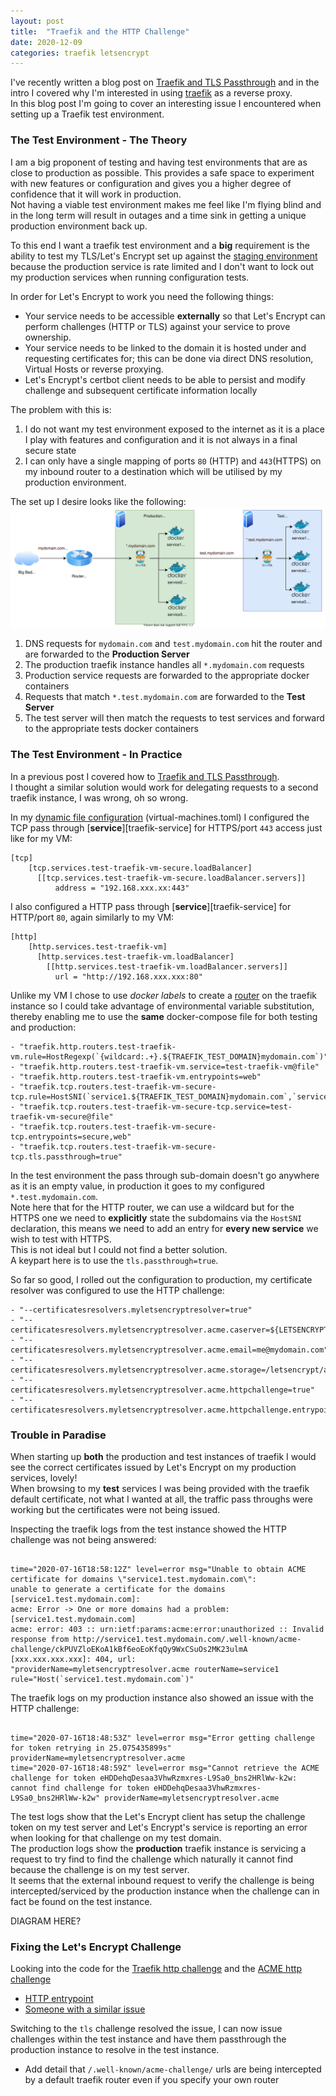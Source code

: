 ```yaml
---
layout: post
title:  "Traefik and the HTTP Challenge"
date: 2020-12-09
categories: traefik letsencrypt
---
```


I've recently written a blog post on [Traefik and TLS Passthrough][TLSPassthrough] and in the intro I covered why I'm interested in using [traefik](https://traefik.io/traefik/) as a reverse proxy.  
In this blog post I'm going to cover an interesting issue I encountered when setting up a Traefik test environment. 

### The Test Environment - The Theory
I am a big proponent of testing and having test environments that are as close to production as possible. This provides a safe space to experiment with new features or configuration and gives you a higher degree of confidence that it will work in production.  
Not having a viable test environment makes me feel like I'm flying blind and in the long term will result in  outages and a time sink in getting a unique production environment back up.  

To this end I want a traefik test environment and a **big** requirement is the ability to test my TLS/Let's Encrypt set up against the [staging environment](https://letsencrypt.org/docs/staging-environment/) because the production service is rate limited and I don't want to lock out my production services when running configuration tests.   

In order for Let's Encrypt to work you need the following things:
* Your service needs to be accessible **externally** so that Let's Encrypt can perform challenges (HTTP or TLS) against your service to prove ownership.
* Your service needs to be linked to the domain it is hosted under and requesting certificates for; this can be done via direct DNS resolution, Virtual Hosts or reverse proxying.
* Let's Encrypt's certbot client needs to be able to persist and modify challenge and subsequent certificate information locally 

The problem with this is:
1. I do not want my test environment exposed to the internet as it is a place I play with features and configuration and it is not always in a final secure state
2. I can only have a single mapping of ports `80` (HTTP) and `443`(HTTPS) on my inbound router to a destination which will be utilised by my production environment.

The set up I desire looks like the following:  
![diagram-traefik-test-environment.svg](/assets/diagram-traefik-test-environment.svg)
1. DNS requests for `mydomain.com` and `test.mydomain.com` hit the router and are forwarded to the **Production Server**
2. The production traefik instance handles all `*.mydomain.com` requests
3. Production service requests are forwarded to the appropriate docker containers
4. Requests that match `*.test.mydomain.com` are forwarded to the **Test Server**
5. The test server will then match the requests to test services and forward to the appropriate tests docker containers


### The Test Environment - In Practice
In a previous post I covered how to [Traefik and TLS Passthrough][TLSPassthrough].  
I thought a similar solution would work for delegating requests to a second traefik instance, I was wrong, oh so wrong.  

In my [dynamic file configuration][traefik-dynamic-file] (virtual-machines.toml) I configured the TCP pass through [**service**][traefik-service] for HTTPS/port `443` access just like for my VM:
```
[tcp]
    [tcp.services.test-traefik-vm-secure.loadBalancer]
      [[tcp.services.test-traefik-vm-secure.loadBalancer.servers]]
          address = "192.168.xxx.xx:443"
```
I also configured a HTTP pass through [**service**][traefik-service] for HTTP/port `80`, again similarly to my VM:
```
[http]
    [http.services.test-traefik-vm]
      [http.services.test-traefik-vm.loadBalancer]
        [[http.services.test-traefik-vm.loadBalancer.servers]]
          url = "http://192.168.xxx.xxx:80"
```
Unlike my VM I chose to use _docker labels_ to create a [router][traefik-router] on the traefik instance so I could take advantage of environmental variable substitution, thereby enabling me to use the **same** docker-compose file for both testing and production:
```
- "traefik.http.routers.test-traefik-vm.rule=HostRegexp(`{wildcard:.+}.${TRAEFIK_TEST_DOMAIN}mydomain.com`)"
- "traefik.http.routers.test-traefik-vm.service=test-traefik-vm@file"
- "traefik.http.routers.test-traefik-vm.entrypoints=web"
- "traefik.tcp.routers.test-traefik-vm-secure-tcp.rule=HostSNI(`service1.${TRAEFIK_TEST_DOMAIN}mydomain.com`,`service2.${TRAEFIK_TEST_DOMAIN}mydomain.com`..."
- "traefik.tcp.routers.test-traefik-vm-secure-tcp.service=test-traefik-vm-secure@file"
- "traefik.tcp.routers.test-traefik-vm-secure-tcp.entrypoints=secure,web"
- "traefik.tcp.routers.test-traefik-vm-secure-tcp.tls.passthrough=true"
```
In the test environment the pass through sub-domain doesn't go anywhere as it is an empty value, in production it goes to my configured `*.test.mydomain.com`.  
Note here that for the HTTP router, we can use a wildcard but for the HTTPS one we need to **explicitly** state the subdomains via the `HostSNI` declaration, this means we need to add an entry for **every new service** we wish to test with HTTPS.  
This is not ideal but I could not find a better solution.  
A keypart here is to use the `tls.passthrough=true`.  

So far so good, I rolled out the configuration to production, my certificate resolver was configured to use the HTTP challenge:
```
- "--certificatesresolvers.myletsencryptresolver=true"
- "--certificatesresolvers.myletsencryptresolver.acme.caserver=${LETSENCRYPT_HOST}"
- "--certificatesresolvers.myletsencryptresolver.acme.email=me@mydomain.com"
- "--certificatesresolvers.myletsencryptresolver.acme.storage=/letsencrypt/acme.json"
- "--certificatesresolvers.myletsencryptresolver.acme.httpchallenge=true"
- "--certificatesresolvers.myletsencryptresolver.acme.httpchallenge.entrypoint=web"
```   
### Trouble in Paradise
When starting up **both** the production and test instances of traefik I would see the correct certificates issued by Let's Encrypt on my production services, lovely!  
When browsing to my **test** services I was being provided with the traefik default certificate, not what I wanted at all, the traffic pass throughs were working but the certificates were not being issued.  

Inspecting the traefik logs from the test instance showed the HTTP challenge was not being answered:
<pre><code>
time="2020-07-16T18:58:12Z" level=error msg="Unable to obtain ACME certificate for domains \"service1.test.mydomain.com\": 
unable to generate a certificate for the domains [service1.test.mydomain.com]: 
acme: Error -> One or more domains had a problem:[service1.test.mydomain.com] 
acme: error: 403 :: urn:ietf:params:acme:error:unauthorized :: Invalid response from http://service1.test.mydomain.com/.well-known/acme-challenge/ckPUVZloEKoA1kBf6eoEoKfqQy9WxCSuOs2MK23ulmA [xxx.xxx.xxx.xxx]: 404, url: 
"providerName=myletsencryptresolver.acme routerName=service1 rule="Host(`service1.test.mydomain.com`)"
</code></pre>

The traefik logs on my production instance also showed an issue with the HTTP challenge:
<pre><code>
time="2020-07-16T18:48:53Z" level=error msg="Error getting challenge for token retrying in 25.075435899s" providerName=myletsencryptresolver.acme
time="2020-07-16T18:48:59Z" level=error msg="Cannot retrieve the ACME challenge for token eHDDehqDesaa3VhwRzmxres-L9Sa0_bns2HRlWw-k2w: cannot find challenge for token eHDDehqDesaa3VhwRzmxres-L9Sa0_bns2HRlWw-k2w" providerName=myletsencryptresolver.acme
</code></pre>

The test logs show that the Let's Encrypt client has setup the challenge token on my test server and Let's Encrypt's service is reporting an error when looking for that challenge on my test domain.  
The production logs show the **production** traefik instance is servicing a request to try find to find the challenge which naturally it cannot find because the challenge is on my test server.  
It seems that the external inbound request to verify the challenge is being intercepted/serviced by the production instance when the challenge can in fact be found on the test instance.  

DIAGRAM HERE? 


### Fixing the Let's Encrypt Challenge

Looking into the code for the [Traefik http challenge](https://github.com/containous/traefik/blob/e9d0a16a3bb6397ee329b1825902bd700f7c1a5d/pkg/provider/acme/challenge_http.go) and the [ACME http challenge](https://github.com/go-acme/lego/blob/master/challenge/http01/http_challenge.go)

* [HTTP entrypoint](https://github.com/containous/traefik/blob/e9d0a16a3bb6397ee329b1825902bd700f7c1a5d/pkg/provider/acme/provider.go#L76)
* [Someone with a similar issue](https://community.containo.us/t/running-custom-http-challenge-controller-in-traefik-well-known/4383)

Switching to the `tls` challenge resolved the issue, I can now issue challenges within the test instance and have them passthrough the production instance to resolve in the test instance. 

* Add detail that `/.well-known/acme-challenge/` urls are being intercepted by a default traefik router even if you specify your own router



[TLSPassthrough]: /traefik/letsencrypt/2020/07/18/traefik-tls-passthrough
[traefik-services]: https://doc.traefik.io/traefik/routing/services/
[traefik-router]: https://doc.traefik.io/traefik/routing/routers/
[traefik-dynamic-file]: https://doc.traefik.io/traefik/providers/file/